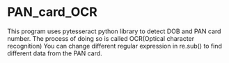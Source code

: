 # PAN_card_OCR

This program uses pytesseract python library to detect DOB and PAN card number.
The process of doing so is called OCR(Optical character recognition)
You can change different regular expression in re.sub() to find different data from the PAN card.
